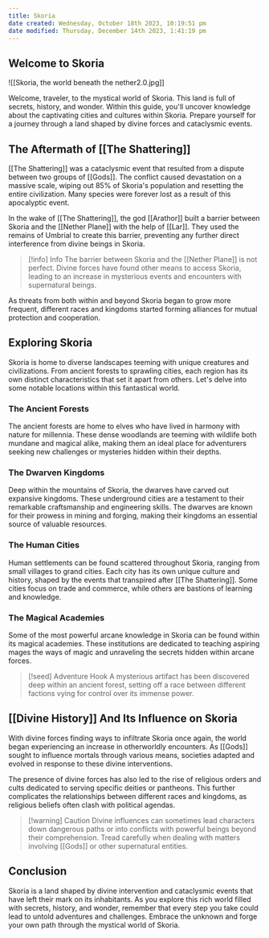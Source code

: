```yaml
---
title: Skoria
date created: Wednesday, October 18th 2023, 10:19:51 pm
date modified: Thursday, December 14th 2023, 1:41:19 pm
---
```

## Welcome to Skoria

![[Skoria, the world beneath the nether2.0.jpg]]

Welcome, traveler, to the mystical world of Skoria. This land is full of secrets, history, and wonder. Within this guide, you'll uncover knowledge about the captivating cities and cultures within Skoria. Prepare yourself for a journey through a land shaped by divine forces and cataclysmic events.

## The Aftermath of [[The Shattering]]

[[The Shattering]] was a cataclysmic event that resulted from a dispute between two groups of [[Gods]]. The conflict caused devastation on a massive scale, wiping out 85% of Skoria's population and resetting the entire civilization. Many species were forever lost as a result of this apocalyptic event.

In the wake of [[The Shattering]], the god [[Arathor]] built a barrier between Skoria and the [[Nether Plane]] with the help of [[Lar]]. They used the remains of Umbrial to create this barrier, preventing any further direct interference from divine beings in Skoria.

> [!info] Info
> The barrier between Skoria and the [[Nether Plane]] is not perfect. Divine forces have found other means to access Skoria, leading to an increase in mysterious events and encounters with supernatural beings.

As threats from both within and beyond Skoria began to grow more frequent, different races and kingdoms started forming alliances for mutual protection and cooperation.

## Exploring Skoria

Skoria is home to diverse landscapes teeming with unique creatures and civilizations. From ancient forests to sprawling cities, each region has its own distinct characteristics that set it apart from others. Let's delve into some notable locations within this fantastical world.

### The Ancient Forests

The ancient forests are home to elves who have lived in harmony with nature for millennia. These dense woodlands are teeming with wildlife both mundane and magical alike, making them an ideal place for adventurers seeking new challenges or mysteries hidden within their depths.

### The Dwarven Kingdoms

Deep within the mountains of Skoria, the dwarves have carved out expansive kingdoms. These underground cities are a testament to their remarkable craftsmanship and engineering skills. The dwarves are known for their prowess in mining and forging, making their kingdoms an essential source of valuable resources.

### The Human Cities

Human settlements can be found scattered throughout Skoria, ranging from small villages to grand cities. Each city has its own unique culture and history, shaped by the events that transpired after [[The Shattering]]. Some cities focus on trade and commerce, while others are bastions of learning and knowledge.

### The Magical Academies

Some of the most powerful arcane knowledge in Skoria can be found within its magical academies. These institutions are dedicated to teaching aspiring mages the ways of magic and unraveling the secrets hidden within arcane forces.

> [!seed] Adventure Hook
> A mysterious artifact has been discovered deep within an ancient forest, setting off a race between different factions vying for control over its immense power.

## [[Divine History]] And Its Influence on Skoria

With divine forces finding ways to infiltrate Skoria once again, the world began experiencing an increase in otherworldly encounters. As [[Gods]] sought to influence mortals through various means, societies adapted and evolved in response to these divine interventions.

The presence of divine forces has also led to the rise of religious orders and cults dedicated to serving specific deities or pantheons. This further complicates the relationships between different races and kingdoms, as religious beliefs often clash with political agendas.

> [!warning] Caution
> Divine influences can sometimes lead characters down dangerous paths or into conflicts with powerful beings beyond their comprehension. Tread carefully when dealing with matters involving [[Gods]] or other supernatural entities.

## Conclusion

Skoria is a land shaped by divine intervention and cataclysmic events that have left their mark on its inhabitants. As you explore this rich world filled with secrets, history, and wonder, remember that every step you take could lead to untold adventures and challenges. Embrace the unknown and forge your own path through the mystical world of Skoria.
